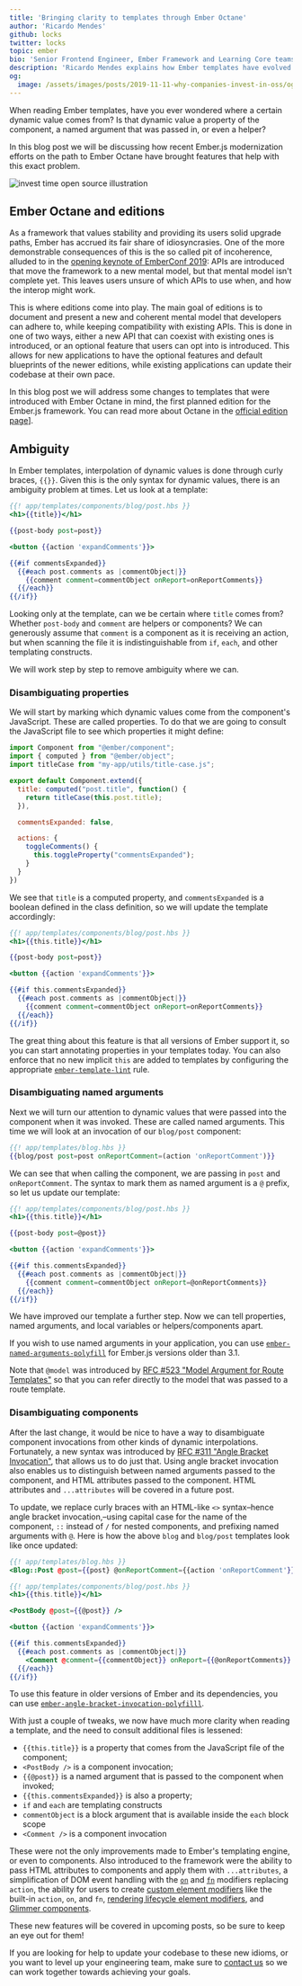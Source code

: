 ```yaml
---
title: 'Bringing clarity to templates through Ember Octane'
author: 'Ricardo Mendes'
github: locks
twitter: locks
topic: ember
bio: 'Senior Frontend Engineer, Ember Framework and Learning Core teams member'
description: 'Ricardo Mendes explains how Ember templates have evolved in the path to Ember Octane to bring more clarity for developers.'
og:
  image: /assets/images/posts/2019-11-11-why-companies-invest-in-oss/og-image.png
---
```


When reading Ember templates, have you ever wondered where a certain dynamic value comes from? Is that dynamic value a property of the component, a named argument that was passed in, or even a helper?

In this blog post we will be discussing how recent Ember.js modernization efforts on the path to Ember Octane have brought features that help with this exact problem.

<!--break-->

![invest time open source illustration](/assets/images/posts/2019-11-11-why-companies-invest-in-oss/oos-illustration.png#full)

## Ember Octane and editions

As a framework that values stability and providing its users solid upgrade paths, Ember has accrued its fair share of idiosyncrasies. One of the more demonstrable consequences of this is the so called pit of incoherence, alluded to in the [opening keynote of EmberConf 2019](https://www.youtube.com/watch?v=zYwdBcmz6VI): APIs are introduced that move the framework to a new mental model, but that mental model isn't complete yet. This leaves users unsure of which APIs to use when, and how the interop might work.

This is where editions come into play. The main goal of editions is to document and present a new and coherent mental model that developers can adhere to, while keeping compatibility with existing APIs. This is done in one of two ways, either a new API that can coexist with existing ones is introduced, or an optional feature that users can opt into is introduced. This allows for new applications to have the optional features and default blueprints of the newer editions, while existing applications can update their codebase at their own pace.

In this blog post we will address some changes to templates that were introduced with Ember Octane in mind, the first planned edition for the Ember.js framework. You can read more about Octane in the [official edition page](https://emberjs.com/editions/octane)].

## Ambiguity

In Ember templates, interpolation of dynamic values is done through curly braces, `{{}}`. Given this is the only syntax for dynamic values, there is an ambiguity problem at times. Let us look at a template:

```hbs
{{! app/templates/components/blog/post.hbs }}
<h1>{{title}}</h1>

{{post-body post=post}}

<button {{action 'expandComments'}}>

{{#if commentsExpanded}}
  {{#each post.comments as |commentObject|}}
    {{comment comment=commentObject onReport=onReportComments}}
  {{/each}}
{{/if}}
```

Looking only at the template, can we be certain where `title` comes from? Whether `post-body` and `comment` are helpers or components? We can generously assume that `comment` is a component as it is receiving an action, but when scanning the file it is indistinguishable from `if`, `each`, and other templating constructs.

We will work step by step to remove ambiguity where we can.


### Disambiguating properties

We will start by marking which dynamic values come from the component's JavaScript. These are called properties. To do that we are going to consult the JavaScript file to see which properties it might define:

```js
import Component from "@ember/component";
import { computed } from "@ember/object";
import titleCase from "my-app/utils/title-case.js";

export default Component.extend({
  title: computed("post.title", function() {
    return titleCase(this.post.title);
  }),

  commentsExpanded: false,

  actions: {
    toggleComments() {
      this.toggleProperty("commentsExpanded");
    }
  }
})
```

We see that `title` is a computed property, and `commentsExpanded` is a boolean defined in the class definition, so we will update the template accordingly:


```hbs
{{! app/templates/components/blog/post.hbs }}
<h1>{{this.title}}</h1>

{{post-body post=post}}

<button {{action 'expandComments'}}>

{{#if this.commentsExpanded}}
  {{#each post.comments as |commentObject|}}
    {{comment comment=commentObject onReport=onReportComments}}
  {{/each}}
{{/if}}
```

The great thing about this feature is that all versions of Ember support it, so you can start annotating properties in your templates today. You can also enforce that no new implicit `this` are added to templates by configuring the appropriate [`ember-template-lint`](https://github.com/ember-template-lint/ember-template-lint) rule.


### Disambiguating named arguments

Next we will turn our attention to dynamic values that were passed into the component when it was invoked. These are called named arguments. This time we will look at an invocation of our `blog/post` component:

```hbs
{{! app/templates/blog.hbs }}
{{blog/post post=post onReportComment=(action 'onReportComment')}}
```

We can see that when calling the component, we are passing in `post` and `onReportComment`. The syntax to mark them as named argument is a `@` prefix, so let us update our template:

```hbs
{{! app/templates/components/blog/post.hbs }}
<h1>{{this.title}}</h1>

{{post-body post=@post}}

<button {{action 'expandComments'}}>

{{#if this.commentsExpanded}}
  {{#each post.comments as |commentObject|}}
    {{comment comment=commentObject onReport=@onReportComments}}
  {{/each}}
{{/if}}
```

We have improved our template a further step. Now we can tell properties, named arguments, and local variables or helpers/components apart.

If you wish to use named arguments in your application, you can use [`ember-named-arguments-polyfill`](https://github.com/rwjblue/ember-named-arguments-polyfill) for Ember.js versions older than 3.1.

Note that `@model` was introduced by [RFC #523 "Model Argument for Route Templates"](https://emberjs.github.io/rfcs/0523-model-argument-for-route-templates.html) so that you can refer directly to the model that was passed to a route template.

### Disambiguating components

After the last change, it would be nice to have a way to disambiguate component invocations from other kinds of dynamic interpolations. Fortunately, a new syntax was introduced by [RFC #311 "Angle Bracket Invocation"](https://emberjs.github.io/rfcs/0311-angle-bracket-invocation.html), that allows us to do just that. Using angle bracket invocation also enables us to distinguish between named arguments passed to the component, and HTML attributes passed to the component. HTML attributes and `...attributes` will be covered in a future post.

To update, we replace curly braces with an HTML-like `<>` syntax–hence angle bracket invocation,–using capital case for the name of the component, `::` instead of `/` for nested components, and prefixing named arguments with `@`. Here is how the above `blog` and `blog/post` templates look like once updated:

```hbs
{{! app/templates/blog.hbs }}
<Blog::Post @post={{post} @onReportComment={{action 'onReportComment'}} />
```

```hbs
{{! app/templates/components/blog/post.hbs }}
<h1>{{this.title}}</h1>

<PostBody @post={{@post}} />

<button {{action 'expandComments'}}>

{{#if this.commentsExpanded}}
  {{#each post.comments as |commentObject|}}
    <Comment @comment={{commentObject}} onReport={{@onReportComments}} />
  {{/each}}
{{/if}}
```

To use this feature in older versions of Ember and its dependencies, you can use [`ember-angle-bracket-invocation-polyfilll`](https://github.com/rwjblue/ember-angle-bracket-invocation-polyfill).

With just a couple of tweaks, we now have much more clarity when reading a template, and the need to consult additional files is lessened:
- `{{this.title}}` is a property that comes from the JavaScript file of the component;
- `<PostBody />` is a component invocation;
- `{{@post}}` is a named argument that is passed to the component when invoked;
- `{{this.commentsExpanded}}` is also a property;
- `if` and `each` are templating constructs
- `commentObject` is a block argument that is available inside the `each` block scope
- `<Comment />` is a component invocation

These were not the only improvements made to Ember's templating engine, or even to components. Also introduced to the framework were the ability to pass HTML attributes to components and apply them with `...attributes`, a simplification of DOM event handling with the [`on`](https://emberjs.github.io/rfcs/0471-on-modifier.html) and [`fn`](https://emberjs.github.io/rfcs/0470-fn-helper.html) modifiers replacing `action`, the ability for users to create [custom element modifiers](https://github.com/ember-modifier/ember-modifier) like the built-in `action`, `on`, and `fn`, [rendering lifecycle element modifiers](https://github.com/emberjs/ember-render-modifiers), and [Glimmer components](https://emberjs.github.io/rfcs/0416-glimmer-components.html).

These new features will be covered in upcoming posts, so be sure to keep an eye out for them!

If you are looking for help to update your codebase to these new idioms, or you want to level up your engineering team, make sure to [contact us](https://simplabs.com/contact/) so we can work together towards achieving your goals.